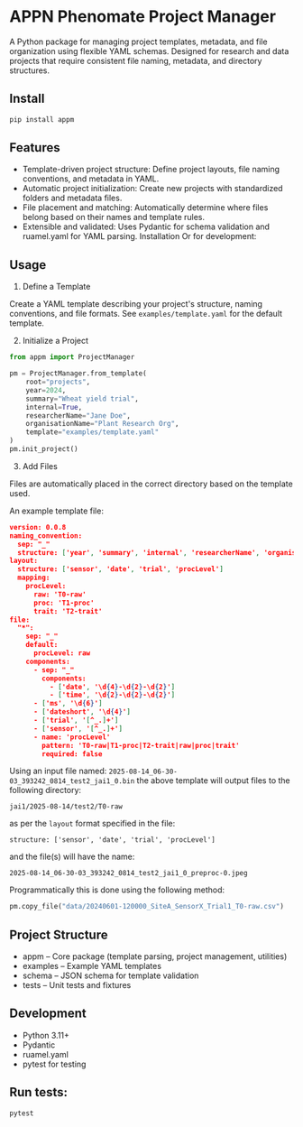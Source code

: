 # APPN Phenomate Project Manager

A Python package for managing project templates, metadata, and file organization using flexible YAML schemas. Designed for research and data projects that require consistent file naming, metadata, and directory structures.

## Install

```bash
pip install appm
```

## Features

- Template-driven project structure: Define project layouts, file naming conventions, and metadata in YAML.
- Automatic project initialization: Create new projects with standardized folders and metadata files.
- File placement and matching: Automatically determine where files belong based on their names and template rules.
- Extensible and validated: Uses Pydantic for schema validation and ruamel.yaml for YAML parsing.
Installation
Or for development:

## Usage
1. Define a Template

Create a YAML template describing your project's structure, naming conventions, and file formats. See `examples/template.yaml` for the default template.

2. Initialize a Project

```py
from appm import ProjectManager

pm = ProjectManager.from_template(
    root="projects",
    year=2024,
    summary="Wheat yield trial",
    internal=True,
    researcherName="Jane Doe",
    organisationName="Plant Research Org",
    template="examples/template.yaml"
)
pm.init_project()

```

3. Add Files

Files are automatically placed in the correct directory based on the template used.

An example template file:
```json
version: 0.0.8
naming_convention:
  sep: "_"
  structure: ['year', 'summary', 'internal', 'researcherName', 'organisationName']
layout:
  structure: ['sensor', 'date', 'trial', 'procLevel']
  mapping:
    procLevel:
      raw: 'T0-raw'
      proc: 'T1-proc'
      trait: 'T2-trait'
file:
  "*":
    sep: "_"
    default:
      procLevel: raw
    components:
      - sep: "_"
        components:
          - ['date', '\d{4}-\d{2}-\d{2}']
          - ['time', '\d{2}-\d{2}-\d{2}']
      - ['ms', '\d{6}']
      - ['dateshort', '\d{4}']
      - ['trial', '[^_.]+']
      - ['sensor', '[^_.]+']
      - name: 'procLevel'
        pattern: 'T0-raw|T1-proc|T2-trait|raw|proc|trait'
        required: false

```

Using an input file named: ```2025-08-14_06-30-03_393242_0814_test2_jai1_0.bin``` the above
template will output files to the following directory:
```
jai1/2025-08-14/test2/T0-raw

```
as per the ```layout```  format specified in the file:
```
structure: ['sensor', 'date', 'trial', 'procLevel']
```
and the file(s) will have the name:
```
2025-08-14_06-30-03_393242_0814_test2_jai1_0_preproc-0.jpeg
```

Programmatically this is done using the following method:

```py
pm.copy_file("data/20240601-120000_SiteA_SensorX_Trial1_T0-raw.csv")
```

## Project Structure
- appm – Core package (template parsing, project management, utilities)
- examples – Example YAML templates
- schema – JSON schema for template validation
- tests – Unit tests and fixtures

## Development
- Python 3.11+
- Pydantic
- ruamel.yaml
- pytest for testing

## Run tests:

```
pytest
```
